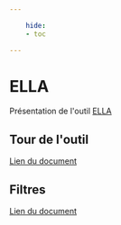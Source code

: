 ```yaml
---

    hide: 
    - toc

---
```


# ELLA

Présentation de l'outil [ELLA](https://allel.es/)

## Tour de l'outil

<object data='/ressources/similar_tools/ELLA.pdf' width="100%" height="600px"></object>
[Lien du document](/ressources/similar_tools/ELLA.pdf)

## Filtres

<object data='/ressources/similar_tools/Filtres_ELLA.pdf' width="100%" height="600px"></object>
[Lien du document](/ressources/similar_tools/Filtres_ELLA.pdf)
